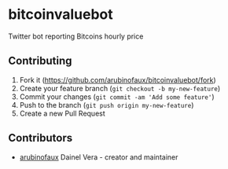 # bitcoinvaluebot

Twitter bot reporting Bitcoins hourly price

## Contributing

1. Fork it (<https://github.com/arubinofaux/bitcoinvaluebot/fork>)
2. Create your feature branch (`git checkout -b my-new-feature`)
3. Commit your changes (`git commit -am 'Add some feature'`)
4. Push to the branch (`git push origin my-new-feature`)
5. Create a new Pull Request

## Contributors

- [arubinofaux](https://github.com/arubinofaux) Dainel Vera - creator and maintainer

